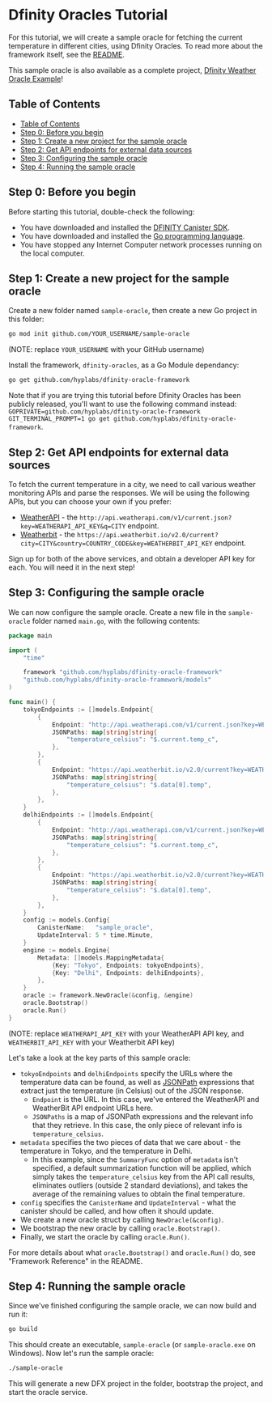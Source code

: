 # Dfinity Oracles Tutorial

For this tutorial, we will create a sample oracle for fetching the current temperature in different cities, using Dfinity Oracles. To read more about the framework itself, see the [README](../README.md).

This sample oracle is also available as a complete project, [Dfinity Weather Oracle Example](https://github.com/hyplabs/dfinity-weather-oracle)!

## Table of Contents

- [Table of Contents](#table-of-contents)
- [Step 0: Before you begin](#step-0-before-you-begin)
- [Step 1: Create a new project for the sample oracle](#step-1-create-a-new-project-for-the-sample-oracle)
- [Step 2: Get API endpoints for external data sources](#step-2-get-api-endpoints-for-external-data-sources)
- [Step 3: Configuring the sample oracle](#step-3-configuring-the-sample-oracle)
- [Step 4: Running the sample oracle](#step-4-running-the-sample-oracle)

## Step 0: Before you begin

Before starting this tutorial, double-check the following:

- You have downloaded and installed the [DFINITY Canister SDK](https://sdk.dfinity.org/docs/quickstart/local-quickstart.html#download-and-install).
- You have downloaded and installed the [Go programming language](https://golang.org/).
- You have stopped any Internet Computer network processes running on the local computer.

## Step 1: Create a new project for the sample oracle

Create a new folder named `sample-oracle`, then create a new Go project in this folder:

```bash
go mod init github.com/YOUR_USERNAME/sample-oracle
```

(NOTE: replace `YOUR_USERNAME` with your GitHub username)

Install the framework, `dfinity-oracles`, as a Go Module dependancy:

```bash
go get github.com/hyplabs/dfinity-oracle-framework
```

Note that if you are trying this tutorial before Dfinity Oracles has been publicly released, you'll want to use the following command instead: `GOPRIVATE=github.com/hyplabs/dfinity-oracle-framework GIT_TERMINAL_PROMPT=1 go get github.com/hyplabs/dfinity-oracle-framework`.

## Step 2: Get API endpoints for external data sources

To fetch the current temperature in a city, we need to call various weather monitoring APIs and parse the responses. We will be using the following APIs, but you can choose your own if you prefer:

- [WeatherAPI](https://weatherapi.com) - the `http://api.weatherapi.com/v1/current.json?key=WEATHERAPI_API_KEY&q=CITY` endpoint.
- [Weatherbit](https://weatherbit.io) - the `https://api.weatherbit.io/v2.0/current?city=CITY&country=COUNTRY_CODE&key=WEATHERBIT_API_KEY` endpoint.

Sign up for both of the above services, and obtain a developer API key for each. You will need it in the next step!

## Step 3: Configuring the sample oracle

We can now configure the sample oracle. Create a new file in the `sample-oracle` folder named `main.go`, with the following contents:

```go
package main

import (
	"time"

	framework "github.com/hyplabs/dfinity-oracle-framework"
	"github.com/hyplabs/dfinity-oracle-framework/models"
)

func main() {
	tokyoEndpoints := []models.Endpoint{
		{
			Endpoint: "http://api.weatherapi.com/v1/current.json?key=WEATHERAPI_API_KEY&q=Tokyo,JP",
			JSONPaths: map[string]string{
				"temperature_celsius": "$.current.temp_c",
			},
		},
		{
			Endpoint: "https://api.weatherbit.io/v2.0/current?key=WEATHERBIT_API_KEY&city=Tokyo&country=JP",
			JSONPaths: map[string]string{
				"temperature_celsius": "$.data[0].temp",
			},
		},
	}
	delhiEndpoints := []models.Endpoint{
		{
			Endpoint: "http://api.weatherapi.com/v1/current.json?key=WEATHERAPI_API_KEY&q=Delhi,IN",
			JSONPaths: map[string]string{
				"temperature_celsius": "$.current.temp_c",
			},
		},
		{
			Endpoint: "https://api.weatherbit.io/v2.0/current?key=WEATHERBIT_API_KEY&city=Delhi&country=IN",
			JSONPaths: map[string]string{
				"temperature_celsius": "$.data[0].temp",
			},
		},
	}
	config := models.Config{
		CanisterName:   "sample_oracle",
		UpdateInterval: 5 * time.Minute,
	}
	engine := models.Engine{
		Metadata: []models.MappingMetadata{
			{Key: "Tokyo", Endpoints: tokyoEndpoints},
			{Key: "Delhi", Endpoints: delhiEndpoints},
		},
	}
	oracle := framework.NewOracle(&config, &engine)
	oracle.Bootstrap()
	oracle.Run()
}
```

(NOTE: replace `WEATHERAPI_API_KEY` with your WeatherAPI API key, and `WEATHERBIT_API_KEY` with your Weatherbit API key)

Let's take a look at the key parts of this sample oracle:

- `tokyoEndpoints` and `delhiEndpoints` specify the URLs where the temperature data can be found, as well as [JSONPath](https://www.baeldung.com/guide-to-jayway-jsonpath) expressions that extract just the temperature (in Celsius) out of the JSON response.
  - `Endpoint` is the URL. In this case, we've entered the WeatherAPI and WeatherBit API endpoint URLs here.
  - `JSONPaths` is a map of JSONPath expressions and the relevant info that they retrieve. In this case, the only piece of relevant info is `temperature_celsius`.
- `metadata` specifies the two pieces of data that we care about - the temperature in Tokyo, and the temperature in Delhi.
  - In this example, since the `SummaryFunc` option of `metadata` isn't specified, a default summarization function will be applied, which simply takes the `temperature_celsius` key from the API call results, eliminates outliers (outside 2 standard deviations), and takes the average of the remaining values to obtain the final temperature.
- `config` specifies the `CanisterName` and `UpdateInterval` - what the canister should be called, and how often it should update.
- We create a new oracle struct by calling `NewOracle(&config)`.
- We bootstrap the new oracle by calling `oracle.Bootstrap()`.
- Finally, we start the oracle by calling `oracle.Run()`.

For more details about what `oracle.Bootstrap()` and `oracle.Run()` do, see "Framework Reference" in the README.

## Step 4: Running the sample oracle

Since we've finished configuring the sample oracle, we can now build and run it:

```bash
go build
```

This should create an executable, `sample-oracle` (or `sample-oracle.exe` on Windows). Now let's run the sample oracle:

```bash
./sample-oracle
```

This will generate a new DFX project in the folder, bootstrap the project, and start the oracle service.
